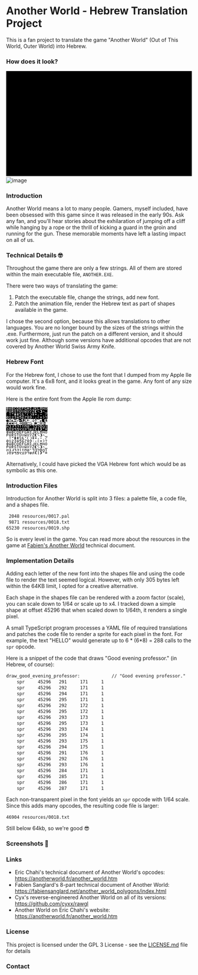 # Another World - Hebrew Translation Project

This is a fan project to translate the game "Another World" (Out of This World, Outer World) into Hebrew.

### How does it look?

![image](website/logos.gif)
![image](website/intro.gif)

### Introduction

Another World means a lot to many people. Gamers, myself included, have been obsessed with this game since it
was released in the early 90s. Ask any fan, and you'll hear stories about the exhilaration of jumping off a cliff
while hanging by a rope or the thrill of kicking a guard in the groin and running for the gun. These memorable
moments have left a lasting impact on all of us.

### Technical Details 🤓

Throughout the game there are only a few strings. All of them are stored within the main executable file, `ANOTHER.EXE`.

There were two ways of translating the game:
1. Patch the executable file, change the strings, add new font.
2. Patch the animation file, render the Hebrew text as part of shapes available in the game.

I chose the second option, because this allows translations to other languages. You are no longer bound by the sizes of the
strings within the .exe. Furthermore, just run the patch on a different version, and it should work just fine. Although some versions have
additional opcodes that are not covered by Another World Swiss Army Knife.

### Hebrew Font

For the Hebrew font, I chose to use the font that I dumped from my Apple IIe computer. It's a 6x8 font, and it looks great in the game. Any
font of any size would work fine.

Here is the entire font from the Apple IIe rom dump:

![image](src/hebrew-font.png)

Alternatively, I could have picked the VGA Hebrew font which would be as symbolic as this one.

### Introduction Files

Introduction for Another World is split into 3 files: a palette file, a code file, and a shapes file.

```text
 2048 resources/0017.pal
 9871 resources/0018.txt
65230 resources/0019.shp
```

So is every level in the game. You can read more about the resources in the game at [Fabien's Another World](https://fabiensanglard.net/another_world_polygons/index.html)
technical document.

### Implementation Details

Adding each letter of the new font into the shapes file and using the code file to render the text seemed logical. However, with only 305 bytes left
within the 64KB limit, I opted for a creative alternative.

Each shape in the shapes file can be rendered with a zoom factor (scale), you can scale down to 1/64 or scale up to x4. I tracked down a simple shape
at offset 45296 that when scaled down to 1/64th, it renders a single pixel.

A small TypeScript program processes a YAML file of required translations and patches the code file to render a sprite for each pixel in the font. For example,
the text "HELLO" would generate up to 6 * (6*8) = 288 calls to the `spr` opcode.

Here is a snippet of the code that draws "Good evening professor." (in Hebrew, of course):

```text
draw_good_evening_professor:			// "Good evening professor."
	spr     45296   291     171     1
	spr     45296   292     171     1
	spr     45296   294     171     1
	spr     45296   295     171     1
	spr     45296   292     172     1
	spr     45296   295     172     1
	spr     45296   293     173     1
	spr     45296   295     173     1
	spr     45296   293     174     1
	spr     45296   295     174     1
	spr     45296   293     175     1
	spr     45296   294     175     1
	spr     45296   291     176     1
	spr     45296   292     176     1
	spr     45296   293     176     1
	spr     45296   284     171     1
	spr     45296   285     171     1
	spr     45296   286     171     1
	spr     45296   287     171     1
```

Each non-transparent pixel in the font yields an `spr` opcode with 1/64 scale. Since this adds many opcodes, the resulting code file is larger:

```text
46904 resources/0018.txt
```

Still below 64kb, so we're good 😎

### Screenshots 📸


### Links

- Eric Chahi's technical document of Another World's opcodes: https://anotherworld.fr/another_world.htm
- Fabien Sanglard's 8-part technical document of Another World: https://fabiensanglard.net/another_world_polygons/index.html
- Cyx's reverse-engineered Another World on all of its versions: https://github.com/cyxx/rawgl
- Another World on Eric Chahi's website: https://anotherworld.fr/another_world.htm

### License

This project is licensed under the GPL 3 License - see the [LICENSE.md](LICENSE.md) file for details

### Contact


